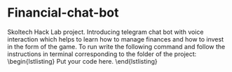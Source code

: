 # Financial-chat-bot
Skoltech Hack Lab project. Introducing telegram chat bot with voice interaction which helps to learn how to manage finances and how to invest in the form of the game.
To run write the following command and follow the instructions in terminal corresponding to the folder of the project:
\begin{lstlisting}
Put your code here.
\end{lstlisting}
